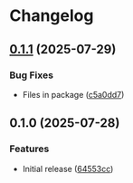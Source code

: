 # Changelog

## [0.1.1](https://github.com/awslabs/toolkit-md/compare/v0.1.0...v0.1.1) (2025-07-29)


### Bug Fixes

* Files in package ([c5a0dd7](https://github.com/awslabs/toolkit-md/commit/c5a0dd70a19e331fe242ff2003878c13a190a8e5))

## 0.1.0 (2025-07-28)


### Features

* Initial release ([64553cc](https://github.com/awslabs/toolkit-md/commit/64553cc30877fca7fcf9d58bed12b29630fc3ebf))

